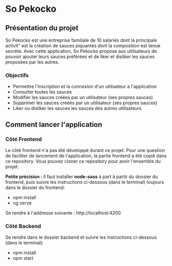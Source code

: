 ﻿# So Pekocko

## Présentation du projet

So Pekocko est une entreprise familiale de 10 salariés dont la principale activit" est la création de sauces piquantes dont la composition est tenue secrète. Avec cette application, So Pekocko propose aux utilisateurs de pouvoir ajouter leurs sauces préférées et de liker et disliker les sauces proposées par les autres. 

### Objectifs

* Permettre l'inscription et la connexion d'un utilisateur à l'application
* Consulter toutes les sauces
* Modifier les sauces créées par un utilisateur (ses propres sauces)
* Supprimer les sauces créées par un utilisateur (ses propres sauces)
* Liker ou disliker les sauces les sauces des autres utilisateurs

## Comment lancer l'application

### Côté Frontend

Le côté frontend n'a pas été développé durant ce projet. Pour une question de faciliter de lancement de l'application, la partie frontend a été copié dans ce repository. Vous pouvez cloner ce repository pour avoir l'ensemble du projet.

**Petite précision :**
Il faut installer **node-sass** à part à partir du dossier du frontend, puis suivre les instructions ci-dessous (dans le terminal) toujours dans le dossier du frontend:

* npm install
* ng serve

Se rendre à l'addresse suivante : http://localhost:4200

### Côté Backend

Se rendre dans le dossier backend et suivre les instructions ci-dessous (dans le terminal):

* npm install
* npm start


